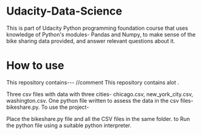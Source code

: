 # Udacity-Data-Science
This is part of Udacity Python programming foundation course that uses knowledge of Python's modules- Pandas and Numpy, to make sense of the bike sharing data provided, and answer relevant questions about it.


# How to use
This repository contains---
//comment
This repository contains alot .

Three csv files with data with three cities- chicago.csv, new_york_city.csv, washington.csv.
One python file written to assess the data in the csv files- bikeshare.py.
To use the project-

Place the bikeshare.py file and all the CSV files in the same folder.
to Run the python file using a suitable python interpreter.


